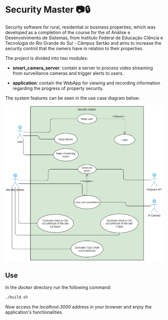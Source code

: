 # Security Master 📷🔒

Security software for rural, residential or business properties, which was developed as a completion of the course for the of Análise e Desenvolvimento de Sistemas, from Instituto Federal de Educação Ciência e Tecnologia do Rio Grande do Sul - Câmpus Sertão and aims to increase the security control that the owners have in relation to their properties.

The project is divided into two modules:

- **smart_camera_server**: contain a server to process video streaming from surveillance cameras and trigger alerts to users.

- **application**: contain the WebApp for viewing and recording information regarding the progress of property security.

The system features can be seen in the use case diagram below:

<img src="https://github.com/rafaelscariot/security-master/blob/master/resources/usecases.png" />

## Use
In the *docker* directory run the following command:
```bash
./build.sh
```

Now access the *localhost:3000* address in your browser and enjoy the application's functionalities.
